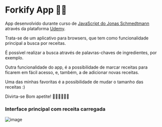 # Forkify App 🍴🥗

App desenvolvido durante curso de [JavaScript do Jonas Schmedtmann](https://www.udemy.com/course/the-complete-javascript-course/) através da plataforma [Udemy](https://www.udemy.com/).


Trata-se de um aplicativo para browsers, que tem como funcionalidade principal a busca por receitas.

É possível realizar a busca através de palavras-chaves de ingredientes, por exemplo.

Outra funcionalidade do app, é a possibilidade de marcar receitas para ficarem em fácil acesso, e, também, a de adicionar novas receitas.

Uma das minhas favoritas é a possibilidade de mudar o tamanho das receitas :)

Divirta-se
Bom apetite! 👩🏾‍🍳👨🏾‍🍳




### Interface principal com receita carregada

![image](https://user-images.githubusercontent.com/91096652/178329847-f651014e-22c9-4b1e-9ac1-3fce16672cdb.png)
